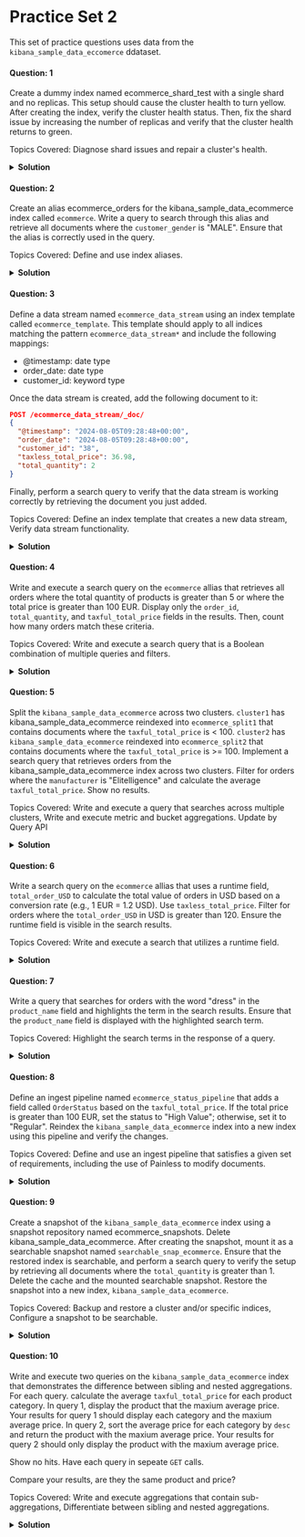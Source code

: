# Practice Set 2
This set of practice questions uses data from the `kibana_sample_data_eccomerce` ddataset.

#### Question: 1
Create a dummy index named ecommerce_shard_test with a single shard and no replicas. This setup should cause the cluster health to turn yellow. After creating the index, verify the cluster health status. Then, fix the shard issue by increasing the number of replicas and verify that the cluster health returns to green.

Topics Covered: Diagnose shard issues and repair a cluster's health.

<details close>
    <summary><b>Solution</b></summary>

``` bash
PUT eccommerce_shard_test 
{
  "settings": {
    "number_of_shards": 1,
    "number_of_replicas": 0
  }
}

GET _cat/shards?v=true&h=index,shard,prirep,state,node,unassigned.reason&s=state
GET _cluster/allocation/explain
{
  "index": "eccommerce_shard_test", 
  "shard": 0, 
  "primary": true 
}

PUT eccommerce_shard_test/_settings
{
  "number_of_replicas": 1
}
```
</details>

#### Question: 2
Create an alias ecommerce_orders for the kibana_sample_data_ecommerce index called `ecommerce`. Write a query to search through this alias and retrieve all documents where the `customer_gender` is "MALE". Ensure that the alias is correctly used in the query.

Topics Covered: Define and use index aliases.

<details close>
    <summary><b>Solution</b></summary>

``` bash
POST _aliases
{
  "actions": [
    {
      "add": {
        "index": "kibana_sample_data_ecommerce",
        "alias": "ecommerce"
      }
    }
  ]
}

GET ecommerce/_search?size=1
GET ecommerce/_search
{
  "query": {
    "term": {
      "customer_gender": "MALE"
    }
  }
}

```
</details>

#### Question: 3
Define a data stream named `ecommerce_data_stream` using an index template called `ecommerce_template`. This template should apply to all indices matching the pattern `ecommerce_data_stream*` and include the following mappings:

* @timestamp: date type
* order_date: date type
* customer_id: keyword type

Once the data stream is created, add the following document to it:

```json
POST /ecommerce_data_stream/_doc/
{
  "@timestamp": "2024-08-05T09:28:48+00:00",
  "order_date": "2024-08-05T09:28:48+00:00",
  "customer_id": "38",
  "taxless_total_price": 36.98,
  "total_quantity": 2
}
```

Finally, perform a search query to verify that the data stream is working correctly by retrieving the document you just added.

Topics Covered: Define an index template that creates a new data stream, Verify data stream functionality.
<details close>
    <summary><b>Solution</b></summary>

``` Bash
PUT /_index_template/ecommerce_template
{
  "index_patterns": ["ecommerce_data_stream*"],
  "data_stream": { },
  "template": {
    "mappings": {
      "properties": {
        "@timestamp": {
          "type": "date"
        },
        "order_date": {
          "type": "date"
        },
        "customer_id": {
          "type": "keyword"
        }
      }
    }
  }
}

PUT /_data_stream/ecommerce_data_stream

POST /ecommerce_data_stream/_doc/
{
  "@timestamp": "2024-08-05T09:28:48+00:00",
  "order_date": "2024-08-05T09:28:48+00:00",
  "customer_id": "38",
  "taxless_total_price": 36.98,
  "total_quantity": 2
}

GET /ecommerce_data_stream/_search
{
  "query": {
    "match_all": {}
  }
}



```
</details>

#### Question: 4
Write and execute a search query on the `ecommerce` allias that retrieves all orders where the total quantity of products is greater than 5 or where the total price is greater than 100 EUR. Display only the `order_id`, `total_quantity`, and `taxful_total_price` fields in the results. Then, count how many orders match these criteria.

Topics Covered: Write and execute a search query that is a Boolean combination of multiple queries and filters.

<details close>
    <summary><b>Solution</b></summary>

``` bash
GET ecommerce/_search
{
  "_source": ["order_id","total_quantity","taxful_total_price"], 
  "query": {
    "bool": {
      "should": [
        {"range": {
          "total_quantity": {
            "gt": 5
          }
        }
        },
        {"range": {
          "taxful_total_price": {
            "gt": 100
          }
        }
        }
      ],
      "minimum_should_match": 1
    }
  },
  "aggs": {
    "count_matching criteria": {
      "cardinality": {
        "field": "order_id"
      }
    }
  }
}
```
</details>

#### Question: 5
Split the `kibana_sample_data_ecommerce` across two clusters.  `cluster1` has kibana_sample_data_ecommerce reindexed into `ecommerce_split1` that contains documents where the `taxful_total_price` is < 100. `cluster2` has `kibana_sample_data_ecommerce` reindexed into `ecommerce_split2` that contains documents where the `taxful_total_price` is >= 100. 
Implement a search query that retrieves orders from the kibana_sample_data_ecommerce index across two clusters. Filter for orders where the `manufacturer` is "Elitelligence" and calculate the average `taxful_total_price`. Show no results.

Topics Covered: Write and execute a query that searches across multiple clusters, Write and execute metric and bucket aggregations. Update by Query API

<details close>
    <summary><b>Solution</b></summary>

``` bash
# Cluster 1
PUT ecommerce_split1

POST _reindex
{
  "source": {
    "index": "ecommerce"
  },
  "dest": {
    "index": "ecommerce_split1"
  }
}

# change ecommerce_split1
POST ecommerce_split1/_delete_by_query
{
  "query": {
    "range": {
      "taxful_total_price": {
        "gte": 100
      }
    }
  }
}

GET ecommerce_split1/_search
{
  "query": {
    "range": {
      "taxful_total_price": {
        "gte": 100
      }
    }
  }
}
# Cluster 2
PUT ecommerce_split2

POST _reindex
{
  "source": {
    "index": "kibana_sample_data_ecommerce"
  },
  "dest": {
    "index": "ecommerce_split2"
  }
}

# change ecommerce_split2
POST ecommerce_split2/_delete_by_query
{
  "query": {
    "range": {
      "taxful_total_price": {
        "lt": 100
      }
    }
  }
}

GET ecommerce_split2/_search
{
  "query": {
    "range": {
      "taxful_total_price": {
        "lt": 100
      }
    }
  }
}

# set up remote cluster (skip if you have done practice set 1)
PUT _cluster/settings
{
  "persistent": {
    "cluster": {
      "remote": {
        "cluster2_remote": {
          "skip_unavailable": false,
          "mode": "sniff",
          "proxy_address": null,
          "proxy_socket_connections": null,
          "server_name": null,
          "seeds": [
            "node5:9304"
          ],
          "node_connections": 3
        }
      }
    }
  }
}

# check that kibana_sample_data_ecommerce.count = split1.count + split2.count
GET kibana_sample_data_ecommerce/_count
GET ecommerce_split1/_count
GET cluster2_remote:ecommerce_split2/_count
# 3725 + 950 = 4675 :) 


GET ecommerce/_mapping
GET ecommerce_split1,cluster2_remote:ecommerce_split2/_search?size=0
{
  "query": {
    "match": {
      "manufacturer": "Elitelligence"
    }
  },
  "aggs": {
    "Average_taxful_total_price": {
      "avg": {
        "field": "taxful_total_price"
      }
    }
  }
}


```
</details>

#### Question: 6
Write a search query on the `ecommerce` allias that uses a runtime field, `total_order_USD` to calculate the total value of orders in USD based on a conversion rate (e.g., 1 EUR = 1.2 USD). Use `taxless_total_price`. Filter for orders where the `total_order_USD` in USD is greater than 120. Ensure the runtime field is visible in the search results.

Topics Covered: Write and execute a search that utilizes a runtime field.

<details close>
    <summary><b>Solution</b></summary>

``` bash
GET kibana_sample_data_ecommerce/_search
{
  "_source": ["total_order_USD"], 
  "runtime_mappings": {
    "total_order_USD": {
      "type": "double",
      "script": {
        "source": "emit(doc['taxless_total_price'].value * 1.2);"
      }
    }
  },
  "query": {
    "range": {
      "total_order_USD": {
        "gt" : 120
      }
    }
  },
  "script_fields": {
    "total_order_USD": {
      "script": {
        "source": "doc['taxless_total_price'].value * 1.2"
      }
    }
  }
}

```
</details>

#### Question: 7
Write a query that searches for orders with the word "dress" in the `product_name` field and highlights the term in the search results. Ensure that the `product_name` field is displayed with the highlighted search term.

Topics Covered: Highlight the search terms in the response of a query.

<details close>
    <summary><b>Solution</b></summary>

``` bash
GET ecommerce/_search
{
  "query": {
    "match": { "products.product_name": "dress" }
  },
  "highlight": {
    "fields": {
      "products.product_name": {}
    }
  }
}
```
</details>

#### Question: 8
Define an ingest pipeline named `ecommerce_status_pipeline` that adds a field called `OrderStatus` based on the `taxful_total_price`. If the total price is greater than 100 EUR, set the status to "High Value"; otherwise, set it to "Regular". Reindex the `kibana_sample_data_ecommerce` index into a new index using this pipeline and verify the changes.

Topics Covered: Define and use an ingest pipeline that satisfies a given set of requirements, including the use of Painless to modify documents.


<details close>
    <summary><b>Solution</b></summary>

``` Bash
PUT _ingest/pipeline/ecommerce_status_pipeline
{
  "description": "adds a field called `OrderStatus` based on the `taxful_total_price`",
  "processors": [
    {
      "script": {
        "source": "ctx[\"OrderStatus\"] = \"\";\nif (ctx[\"taxful_total_price\"] > 100) {\n    ctx[\"OrderStatus\"] = \"High Value\";\n}\nelse {\n    ctx[\"OrderStatus\"] = \"Regular\";\n}\n\n"
      }
    }
  ]
}
# get an doc id to test the pipeline
GET ecommerce/_search?size=1


PUT ecommerce_with_orderstatus

POST _reindex
{
  "source": {
    "index": "kibana_sample_data_ecommerce"
  },
  "dest": {
    "index": "ecommerce_with_orderstatus",
    "pipeline": "ecommerce_status_pipeline"
  }
}
GET ecommerce_with_orderstatus/_mapping
```
</details>

#### Question: 9
Create a snapshot of the `kibana_sample_data_ecommerce` index using a snapshot repository named ecommerce_snapshots. Delete kibana_sample_data_ecommerce. After creating the snapshot, mount it as a searchable snapshot named `searchable_snap_ecommerce`. Ensure that the restored index is searchable, and perform a search query to verify the setup by retrieving all documents where the `total_quantity` is greater than 1. Delete the cache and the mounted searchable snapshot. Restore the snapshot into a new index, `kibana_sample_data_ecommerce`.

Topics Covered: Backup and restore a cluster and/or specific indices, Configure a snapshot to be searchable.

<details close>
    <summary><b>Solution</b></summary>

``` bash
PUT _snapshot/ecommerce/snapshot1
{
  "indices": "kibana_sample_data_ecommerce"
}

DELETE kibana_sample_data_ecommerce

POST /_snapshot/ecommerce/snapshot1/_mount?wait_for_completion=true
{
  "index": "kibana_sample_data_ecommerce", 
  "renamed_index": "searchable_snap_ecommerce", 
  "index_settings": { 
    "index.number_of_replicas": 0
  },
  "ignore_index_settings": [ "index.refresh_interval" ] 
}

# check the index is in the searchable snapshots
GET /_searchable_snapshots/stats

GET searchable_snap_ecommerce/_search
{
  "query": {
    "range": {
      "total_quantity": {
        "gt": 10
      }
    }
  }
}

# cleanup and delete
POST /_searchable_snapshots/cache/clear
DELETE searchable_snap_ecommerce


# reindex
POST _snapshot/ecommerce/snapshot1/_restore
{
  "indices": "kibana_sample_data_ecommerce"
}

GET kibana_sample_data_ecommerce/_count







```
</details>

#### Question: 10
Write and execute two queries on the `kibana_sample_data_ecommerce` index that demonstrates the difference between sibling and nested aggregations. 
For each query. calculate the average `taxful_total_price` for each product category.
In query 1, display the product that the maxium average price. Your results for query 1 should display each category and the maxium average price.
In query 2, sort the average price for each category by `desc` and return the product with the maxium average price. Your results for query 2 should only display the product with the maxium average price.

Show no hits. Have each query in sepeate `GET` calls. 

Compare your results, are they the same product and price?

Topics Covered: Write and execute aggregations that contain sub-aggregations, Differentiate between sibling and nested aggregations.

<details close>
    <summary><b>Solution</b></summary>

``` Bash
# Query 1
GET /kibana_sample_data_ecommerce/_search
{
  "size": 0,
  "aggs": {
    "product_categories": {
      "terms": {
        "field": "products.category.keyword"
      },
      "aggs": {
        "avg_taxful_price": {
          "avg": {
            "field": "taxful_total_price"
          }
        }
      }
    },
    "maxium_avg_price": {
      "max_bucket": {
        "buckets_path": "product_categories>avg_taxful_price" 
      }
    }
  }
}

# Query 2
GET /kibana_sample_data_ecommerce/_search
{
  "size": 0,
  "aggs": {
    "product_categories": {
      "terms": {
        "field": "products.category.keyword"
      },
      "aggs": {
        "avg_taxful_price": {
          "avg": {
            "field": "taxful_total_price"
          }
        },
        "avg_bucket_sort": {
            "bucket_sort": {
              "sort": [
              { "avg_taxful_price": { "order": "desc" } } 
            ],
              "size": 1                                
            }
          }
      }
    }
  }
}

```
</details>

